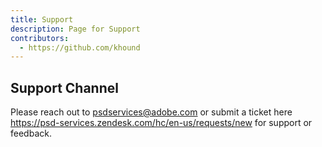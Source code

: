 ```yaml
---
title: Support
description: Page for Support
contributors:
  - https://github.com/khound
---
```


## Support Channel

Please reach out to psdservices@adobe.com or submit a ticket here https://psd-services.zendesk.com/hc/en-us/requests/new for support or feedback.
